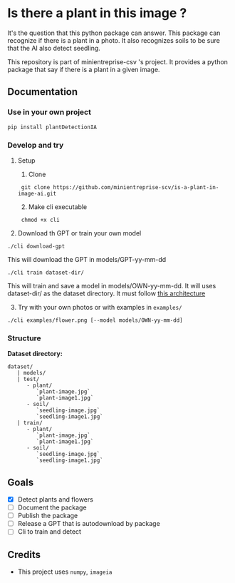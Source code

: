 # Is there a plant in this image ?
It's the question that this python package can answer. This package can recognize if there is a plant in a photo. It also recognizes soils to be sure that the AI also detect seedling. 

This repository is part of minientreprise-csv 's project. It provides a python package that say if there is a plant in a given image.

## Documentation

### Use in your own project
```shell
pip install plantDetectionIA
```

[//]: # (TODO finish doc)

### Develop and try
1. Setup
   1. Clone<br>
   ```shell
    git clone https://github.com/minientreprise-scv/is-a-plant-in-image-ai.git
    ```
   2. Make cli executable
   ```shell
    chmod +x cli
    ```

2. Download th GPT or train your own model
```shell
./cli download-gpt
```
This will download the GPT in models/GPT-yy-mm-dd
```shell
./cli train dataset-dir/
```
This will train and save a model in models/OWN-yy-mm-dd. It will uses dataset-dir/ as the dataset directory. It must follow [this architecture](#structure)

3. Try with your own photos or with examples in `examples/`
```shell
./cli examples/flower.png [--model models/OWN-yy-mm-dd]
```

### Structure
**Dataset directory:**<br>
```
dataset/
   | models/
   | test/
      - plant/
         `plant-image.jpg`
         `plant-image1.jpg`
      - soil/
         `seedling-image.jpg`
         `seedling-image1.jpg`
   | train/
      - plant/
         `plant-image.jpg`
         `plant-image1.jpg`
      - soil/
         `seedling-image.jpg`
         `seedling-image1.jpg`

```

## Goals
- [x] Detect plants and flowers
- [ ] Document the package
- [ ] Publish the package
- [ ] Release a GPT that is autodownload by package
- [ ] Cli to train and detect

## Credits

- This project uses `numpy`, `imageia`